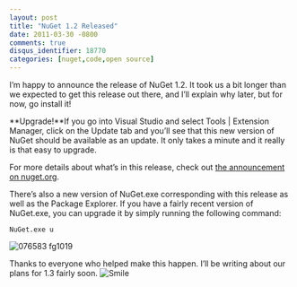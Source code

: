```yaml
---
layout: post
title: "NuGet 1.2 Released"
date: 2011-03-30 -0800
comments: true
disqus_identifier: 18770
categories: [nuget,code,open source]
---
```

I’m happy to announce the release of NuGet 1.2. It took us a bit longer
than we expected to get this release out there, and I’ll explain why
later, but for now, go install it!

**Upgrade!**If you go into Visual Studio and select Tools | Extension
Manager, click on the Update tab and you’ll see that this new version of
NuGet should be available as an update. It only takes a minute and it
really is that easy to upgrade.

For more details about what’s in this release, check out [the
announcement on
nuget.org](http://nuget.org/announcements/nuget-1.2-released "NuGet 1.2 Released").

There’s also a new version of NuGet.exe corresponding with this release
as well as the Package Explorer. If you have a fairly recent version of
NuGet.exe, you can upgrade it by simply running the following command:

`NuGet.exe u`

![076583
fg1019](http://haacked.com/images/haacked_com/Windows-Live-Writer/NuGet-1.2-Released_142C7/076583%20fg1019_3.png "076583 fg1019")

Thanks to everyone who helped make this happen. I’ll be writing about
our plans for 1.3 fairly soon.
![Smile](http://haacked.com/images/haacked_com/Windows-Live-Writer/NuGet-1.2-Released_142C7/wlEmoticon-smile_2.png)

